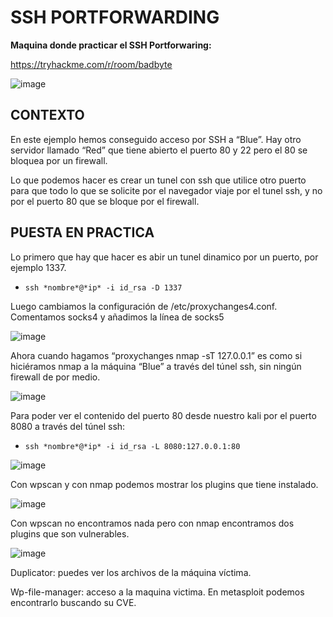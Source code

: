 <h1>SSH PORTFORWARDING</h1>

**Maquina donde practicar el SSH Portforwaring:**

<https://tryhackme.com/r/room/badbyte>

![image](https://github.com/user-attachments/assets/2ef93306-22b8-43f3-a77e-6da0437d435e)

## CONTEXTO

En este ejemplo hemos conseguido acceso por SSH a “Blue”. Hay otro servidor llamado “Red” que tiene abierto el puerto 80 y 22 pero el 80 se bloquea por un firewall.

Lo que podemos hacer es crear un tunel con ssh que utilice otro puerto para que todo lo que se solicite por el navegador viaje por el tunel ssh, y no por el puerto 80 que se bloque por el firewall.

## PUESTA EN PRACTICA

Lo primero que hay que hacer es abir un tunel dinamico por un puerto, por ejemplo 1337.

- `ssh *nombre*@*ip* -i id_rsa -D 1337`

Luego cambiamos la configuración de /etc/proxychanges4.conf. Comentamos socks4 y añadimos la línea de socks5

![image](https://github.com/user-attachments/assets/d25ba077-5cf8-480d-9cc6-f12cedab9dd4)


Ahora cuando hagamos “proxychanges nmap -sT 127.0.0.1” es como si hiciéramos nmap a la máquina “Blue” a través del túnel ssh, sin ningún firewall de por medio.

![image](https://github.com/user-attachments/assets/2c67727b-ae3a-4aca-a922-4ee75375d0d0)


Para poder ver el contenido del puerto 80 desde nuestro kali por el puerto 8080 a través del túnel ssh:

- `ssh *nombre*@*ip* -i id_rsa -L 8080:127.0.0.1:80`
  
![image](https://github.com/user-attachments/assets/47c8b299-938d-4ce0-88a6-3b5e0015334c)


Con wpscan y con nmap podemos mostrar los plugins que tiene instalado.

![image](https://github.com/user-attachments/assets/5fad6b84-5ee8-4756-9fe7-efff86006555)


Con wpscan no encontramos nada pero con nmap encontramos dos plugins que son vulnerables.

![image](https://github.com/user-attachments/assets/e53c14b8-dd4f-4a1c-bb87-dc2f367c73ec)


Duplicator: puedes ver los archivos de la máquina víctima.

Wp-file-manager: acceso a la maquina victima. En metasploit podemos encontrarlo buscando su CVE.
